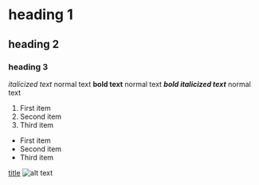# heading 1 # 
## heading 2 ## 
### heading 3 ###

*italicized text* normal text
**bold text** normal text ***bold italicized text*** normal text

1. First item
2. Second item
3. Third item

- First item
- Second item
- Third item

[title](https://www.example.com)
![alt text](image.jpg)
